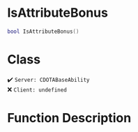 # IsAttributeBonus
```lua
bool IsAttributeBonus()
```
# Class
✔️ `Server: CDOTABaseAbility`  
❌ `Client: undefined`  

# Function Description

